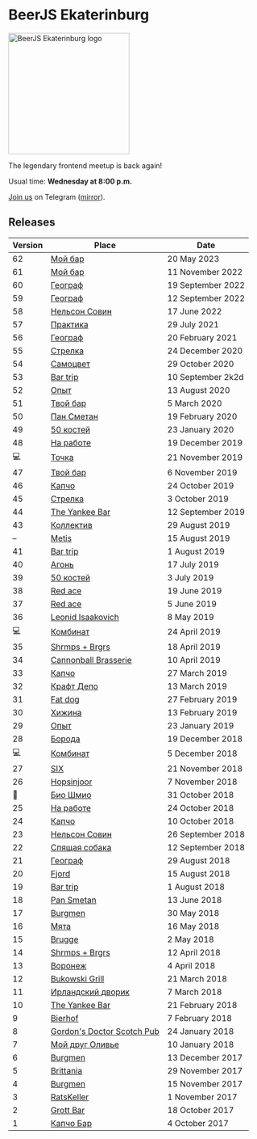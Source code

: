 # BeerJS Ekaterinburg

<img src="https://github.com/beerjs/ekb/blob/master/logo.png?raw=true" alt="BeerJS Ekaterinburg logo" width="240" height="240" />

The legendary frontend meetup is back again!

Usual time: **Wednesday at 8:00 p.m.**

[Join us](https://t.me/beerjs_ekb) on Telegram ([mirror](https://teleg.run/beerjs_ekb)).

## Releases

Version | Place                                                       | Date
--------|-------------------------------------------------------------|------------------
62      | [Мой бар](https://github.com/beerjs/ekb/issues/80)          | 20 May 2023
61      | [Мой бар](https://github.com/beerjs/ekb/issues/79)          | 11 November 2022
60      | [Географ](https://github.com/beerjs/ekb/issues/78)          | 19 September 2022
59      | [Географ](https://github.com/beerjs/ekb/issues/77)          | 12 September 2022
58      | [Нельсон Совин](https://github.com/beerjs/ekb/issues/76)    | 17 June 2022
57      | [Практика](https://github.com/beerjs/ekb/issues/75)         | 29 July 2021
56      | [Географ](https://github.com/beerjs/ekb/issues/74)          | 20 February 2021
55      | [Стрелка](https://github.com/beerjs/ekb/issues/73)          | 24 December 2020
54      | [Самоцвет](https://github.com/beerjs/ekb/issues/71)         | 29 October 2020
53      | [Bar trip](https://github.com/beerjs/ekb/issues/69)         | 10 September 2k2d
52      | [Опыт](https://github.com/beerjs/ekb/issues/68)             | 13 August 2020
51      | [Твой бар](https://github.com/beerjs/ekb/issues/66)         | 5 March 2020
50      | [Пан Сметан](https://github.com/beerjs/ekb/issues/64)       | 19 February 2020
49      | [50 костей](https://github.com/beerjs/ekb/issues/62)        | 23 January 2020
48      | [На работе](https://github.com/beerjs/ekb/issues/61)        | 19 December 2019
💻      | [Точка](https://github.com/beerjs/ekb/issues/60)            | 21 November 2019
47      | [Твой бар](https://github.com/beerjs/ekb/issues/59)         | 6 November 2019
46      | [Капчо](https://github.com/beerjs/ekb/issues/54)            | 24 October 2019
45      | [Стрелка](https://github.com/beerjs/ekb/issues/52)          | 3 October 2019
44      | [The Yankee Bar](https://github.com/beerjs/ekb/issues/51)   | 12 September 2019
43      | [Коллектив](https://github.com/beerjs/ekb/issues/50)        | 29 August 2019
–       | [Metis](https://github.com/beerjs/ekb/issues/49)            | 15 August 2019
41      | [Bar trip](https://github.com/beerjs/ekb/issues/48)         | 1 August 2019
40      | [Агонь](https://github.com/beerjs/ekb/issues/46)            | 17 July 2019
39      | [50 костей](https://github.com/beerjs/ekb/issues/45)        | 3 July 2019
38      | [Red ace](https://github.com/beerjs/ekb/issues/44)          | 19 June 2019
37      | [Red ace](https://github.com/beerjs/ekb/issues/43)          | 5 June 2019
36      | [Leonid Isaakovich](https://github.com/beerjs/ekb/issues/41) | 8 May 2019
💻      | [Комбинат](https://github.com/beerjs/ekb/issues/40)         | 24 April 2019
35      | [Shrmps + Brgrs](https://github.com/beerjs/ekb/issues/39)   | 18 April 2019
34      | [Cannonball Brasserie](https://github.com/beerjs/ekb/issues/38) | 10 April 2019
33      | [Капчо](https://github.com/beerjs/ekb/issues/36)            | 27 March 2019
32      | [Крафт Депо](https://github.com/beerjs/ekb/issues/35)       | 13 March 2019
31      | [Fat dog](https://github.com/beerjs/ekb/issues/34)          | 27 February 2019
30      | [Хижина](https://github.com/beerjs/ekb/issues/33)           | 13 February 2019
29      | [Опыт](https://github.com/beerjs/ekb/issues/32)             | 23 January 2019
28      | [Борода](https://github.com/beerjs/ekb/issues/31)           | 19 December 2018
💻      | [Комбинат](https://github.com/beerjs/ekb/issues/30)         | 5 December 2018
27      | [SIX](https://github.com/beerjs/ekb/issues/29)              | 21 November 2018 
26      | [Hopsinjoor](https://github.com/beerjs/ekb/issues/28)       | 7 November 2018
🍷      | [Био Шмио](https://github.com/beerjs/ekb/issues/27)         | 31 October 2018
25      | [На работе](https://github.com/beerjs/ekb/issues/26)        | 24 October 2018
24      | [Капчо](https://github.com/beerjs/ekb/issues/25)            | 10 October 2018
23      | [Нельсон Совин](https://github.com/beerjs/ekb/issues/23)    | 26 September 2018
22      | [Спящая собака](https://github.com/beerjs/ekb/issues/22)    | 12 September 2018
21      | [Географ](https://github.com/beerjs/ekb/issues/21)          | 29 August 2018
20      | [Fjord](https://github.com/beerjs/ekb/issues/20)            | 15 August 2018
19      | [Bar trip](https://github.com/beerjs/ekb/issues/19)         | 1 August 2018
18      | [Pan Smetan](https://github.com/beerjs/ekb/issues/18)       | 13 June 2018
17      | [Burgmen](https://github.com/beerjs/ekb/issues/17)          | 30 May 2018
16      | [Мята](https://github.com/beerjs/ekb/issues/16)             | 16 May 2018
15      | [Brugge](https://github.com/beerjs/ekb/issues/15)           | 2 May 2018
14      | [Shrmps + Brgrs](https://github.com/beerjs/ekb/issues/14)   | 12 April 2018
13      | [Воронеж](https://github.com/beerjs/ekb/issues/13)          | 4 April 2018
12      | [Bukowski Grill](https://github.com/beerjs/ekb/issues/12)   | 21 March 2018
11      | [Ирландский дворик](https://github.com/beerjs/ekb/issues/11)| 7 March 2018
10      | [The Yankee Bar](https://github.com/beerjs/ekb/issues/10)   | 21 February 2018
9       | [Bierhof](https://github.com/beerjs/ekb/issues/9)           | 7 February 2018
8       | [Gordon's Doctor Scotch Pub](https://github.com/beerjs/ekb/issues/8) | 24 January 2018
7       | [Мой друг Оливье](https://github.com/beerjs/ekb/issues/7)   | 10 January 2018
6       | [Burgmen](https://github.com/beerjs/ekb/issues/6)           | 13 December 2017
5       | [Brittania](https://github.com/beerjs/ekb/issues/5)         | 29 November 2017
4       | [Burgmen](https://github.com/beerjs/ekb/issues/4)           | 15 November 2017
3       | [RatsKeller](https://github.com/beerjs/ekb/issues/3)        | 1 November 2017
2       | [Grott Bar](https://github.com/beerjs/ekb/issues/2)         | 18 October 2017
1       | [Капчо Бар](https://github.com/beerjs/ekb/issues/1)         | 4 October 2017
